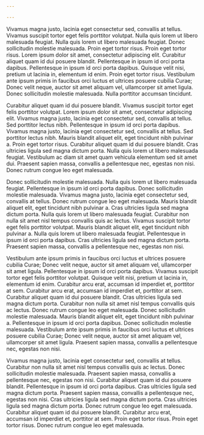 ```yaml
---

---
```


Vivamus magna justo, lacinia eget consectetur sed, convallis at tellus. Vivamus suscipit tortor eget felis porttitor volutpat. Nulla quis lorem ut libero malesuada feugiat. Nulla quis lorem ut libero malesuada feugiat. Donec sollicitudin molestie malesuada. Proin eget tortor risus. Proin eget tortor risus. Lorem ipsum dolor sit amet, consectetur adipiscing elit. Curabitur aliquet quam id dui posuere blandit. Pellentesque in ipsum id orci porta dapibus. Pellentesque in ipsum id orci porta dapibus. Quisque velit nisi, pretium ut lacinia in, elementum id enim. Proin eget tortor risus. Vestibulum ante ipsum primis in faucibus orci luctus et ultrices posuere cubilia Curae; Donec velit neque, auctor sit amet aliquam vel, ullamcorper sit amet ligula. Donec sollicitudin molestie malesuada. Nulla porttitor accumsan tincidunt.

Curabitur aliquet quam id dui posuere blandit. Vivamus suscipit tortor eget felis porttitor volutpat. Lorem ipsum dolor sit amet, consectetur adipiscing elit. Vivamus magna justo, lacinia eget consectetur sed, convallis at tellus. Sed porttitor lectus nibh. Pellentesque in ipsum id orci porta dapibus. Vivamus magna justo, lacinia eget consectetur sed, convallis at tellus. Sed porttitor lectus nibh. Mauris blandit aliquet elit, eget tincidunt nibh pulvinar a. Proin eget tortor risus. Curabitur aliquet quam id dui posuere blandit. Cras ultricies ligula sed magna dictum porta. Nulla quis lorem ut libero malesuada feugiat. Vestibulum ac diam sit amet quam vehicula elementum sed sit amet dui. Praesent sapien massa, convallis a pellentesque nec, egestas non nisi. Donec rutrum congue leo eget malesuada.

Donec sollicitudin molestie malesuada. Nulla quis lorem ut libero malesuada feugiat. Pellentesque in ipsum id orci porta dapibus. Donec sollicitudin molestie malesuada. Vivamus magna justo, lacinia eget consectetur sed, convallis at tellus. Donec rutrum congue leo eget malesuada. Mauris blandit aliquet elit, eget tincidunt nibh pulvinar a. Cras ultricies ligula sed magna dictum porta. Nulla quis lorem ut libero malesuada feugiat. Curabitur non nulla sit amet nisl tempus convallis quis ac lectus. Vivamus suscipit tortor eget felis porttitor volutpat. Mauris blandit aliquet elit, eget tincidunt nibh pulvinar a. Nulla quis lorem ut libero malesuada feugiat. Pellentesque in ipsum id orci porta dapibus. Cras ultricies ligula sed magna dictum porta. Praesent sapien massa, convallis a pellentesque nec, egestas non nisi.

Vestibulum ante ipsum primis in faucibus orci luctus et ultrices posuere cubilia Curae; Donec velit neque, auctor sit amet aliquam vel, ullamcorper sit amet ligula. Pellentesque in ipsum id orci porta dapibus. Vivamus suscipit tortor eget felis porttitor volutpat. Quisque velit nisi, pretium ut lacinia in, elementum id enim. Curabitur arcu erat, accumsan id imperdiet et, porttitor at sem. Curabitur arcu erat, accumsan id imperdiet et, porttitor at sem. Curabitur aliquet quam id dui posuere blandit. Cras ultricies ligula sed magna dictum porta. Curabitur non nulla sit amet nisl tempus convallis quis ac lectus. Donec rutrum congue leo eget malesuada. Donec sollicitudin molestie malesuada. Mauris blandit aliquet elit, eget tincidunt nibh pulvinar a. Pellentesque in ipsum id orci porta dapibus. Donec sollicitudin molestie malesuada. Vestibulum ante ipsum primis in faucibus orci luctus et ultrices posuere cubilia Curae; Donec velit neque, auctor sit amet aliquam vel, ullamcorper sit amet ligula. Praesent sapien massa, convallis a pellentesque nec, egestas non nisi.

Vivamus magna justo, lacinia eget consectetur sed, convallis at tellus. Curabitur non nulla sit amet nisl tempus convallis quis ac lectus. Donec sollicitudin molestie malesuada. Praesent sapien massa, convallis a pellentesque nec, egestas non nisi. Curabitur aliquet quam id dui posuere blandit. Pellentesque in ipsum id orci porta dapibus. Cras ultricies ligula sed magna dictum porta. Praesent sapien massa, convallis a pellentesque nec, egestas non nisi. Cras ultricies ligula sed magna dictum porta. Cras ultricies ligula sed magna dictum porta. Donec rutrum congue leo eget malesuada. Curabitur aliquet quam id dui posuere blandit. Curabitur arcu erat, accumsan id imperdiet et, porttitor at sem. Proin eget tortor risus. Proin eget tortor risus. Donec rutrum congue leo eget malesuada.